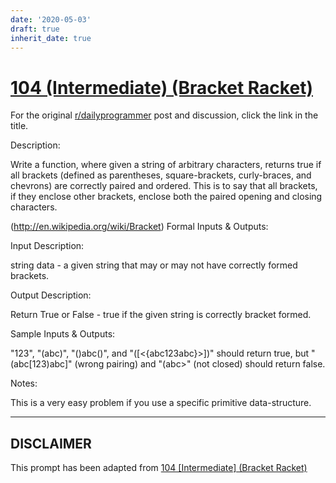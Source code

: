 ```yaml
---
date: '2020-05-03'
draft: true
inherit_date: true
---
```


# [104 (Intermediate) (Bracket Racket)](https://www.reddit.com/r/dailyprogrammer/comments/11par4/10182012_challenge_104_intermediate_bracket_racket/)

For the original [r/dailyprogrammer](https://www.reddit.com/r/dailyprogrammer/) post and discussion, click the link in the title.

Description:

Write a function, where given a string of arbitrary characters, returns true if all brackets (defined as parentheses, square-brackets, curly-braces, and chevrons) are correctly paired and ordered. This is to say that all brackets, if they enclose other brackets, enclose both the paired opening and closing characters.

(http://en.wikipedia.org/wiki/Bracket)
Formal Inputs & Outputs:

Input Description:

string data - a given string that may or may not have correctly formed brackets.

Output Description:

Return True or False - true if the given string is correctly bracket formed.

Sample Inputs & Outputs:

"123", "(abc)", "()abc()", and "([<{abc123abc}>])" should return true, but "(abc[123)abc]" (wrong pairing) and "(abc>" (not closed) should return false.

Notes:

This is a very easy problem if you use a specific primitive data-structure.


----
## **DISCLAIMER**
This prompt has been adapted from [104 [Intermediate] (Bracket Racket)](https://www.reddit.com/r/dailyprogrammer/comments/11par4/10182012_challenge_104_intermediate_bracket_racket/
)

